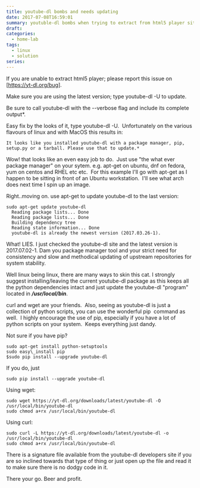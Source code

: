 ```yaml
---
title: youtube-dl bombs and needs updating
date: 2017-07-08T16:59:01
summary: youtuble-dl bombs when trying to extract from html5 player sites and updating it solves this but the native update command has stopped working and package managers are inconsistant
draft:
categories:
  - home-lab
tags:
  - linux
  - solution
series:
---
```


 If you are unable to extract html5 player; please report this issue on [https://yt-dl.org/bug].

 Make sure you are using the latest version; type youtube-dl -U to update. 
 
 Be sure to call youtube-dl with the --verbose flag and include its complete output*.


Easy fix by the looks of it, type youtube-dl -U.  Unfortunately on the various flavours of linux and with MacOS this results in:

```
It looks like you installed youtube-dl with a package manager, pip, setup.py or a tarball. Please use that to update.*
```

Wow! that looks like an even easy job to do.  Just use "the what ever package manager" on your sytem. e.g. apt-get on ubuntu, dnf on fedora, yum on centos and RHEL etc etc.  For this example I'll go with apt-get as I happen to be sitting in front of an Ubuntu workstation.  I'll see what arch does next time I spin up an image.

Right..moving on. use apt-get to update youtube-dl to the last version:
```
sudo apt-get update youtube-dl
  Reading package lists... Done
  Reading package lists... Done
  Building dependency tree
  Reading state information... Done
  youtube-dl is already the newest version (2017.03.26-1).
```

What! LIES. I just checked the youtube-dl site and the latest version is 2017.07.02-1. Dam you package manager tool and your strict need for consistency and slow and methodical updating of upstream repositories for system stability.

Well linux being linux, there are many ways to skin this cat. I strongly suggest installing/leaving the current youtube-dl package as this keeps all the python dependencies intact and just update the youtube-dl "program" located in ***/usr/local/bin***.

curl and wget are your friends.  Also, seeing as youtube-dl is just a collection of python scripts, you can use the wonderful pip  command as well.  I highly encourage the use of pip, especially if you have a lot of python scripts on your system.  Keeps everything just dandy.

Not sure if you have pip?
```
sudo apt-get install python-setuptools
sudo easy\_install pip
$sudo pip install --upgrade youtube-dl
```

If you do, just

```
sudo pip install --upgrade youtube-dl
```
Using wget:
```
sudo wget https://yt-dl.org/downloads/latest/youtube-dl -O /usr/local/bin/youtube-dl
sudo chmod a+rx /usr/local/bin/youtube-dl
```

Using curl:
```
sudo curl -L https://yt-dl.org/downloads/latest/youtube-dl -o /usr/local/bin/youtube-dl
sudo chmod a+rx /usr/local/bin/youtube-dl
```

There is a signature file available from the youtube-dl developers site if you are so inclined towards that type of thing or just open up the file and read it to make sure there is no dodgy code in it.

There your go. Beer and profit.
